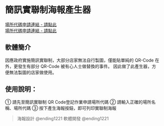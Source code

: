 # 簡訊實聯制海報產生器

[場所代碼申請連結 - 請點此](https://ending1221.github.io/real-link-system-poster/)
<br>
[場所代碼申請連結 - 請點此](https://emask.taiwan.gov.tw/real/?fbclid=IwAR2EhCyHnQKXrEozNYvDdDBQkMdHTnQ4IJyEAF3BvR8ut3HcqSYHUJqBf3A)

## 軟體簡介

因應政府實施簡訊實聯制，大部分店家無法自行製圖，僅能貼單純的 QR-Code 在外，更發生有部分 QR-Code 被有心人士做替換的事件。
因此做了此產生器，方便無法製圖的店家做使用。

## 使用說明：

① 請先至簡訊實聯制 QR Code登記作業申請場所代碼
② 請輸入正確的場所名稱、場所代碼
③ 按下產生海報按鈕，即可列印實聯制海報

> 海報設計 @ending1221
> 軟體開發 @ending1221

